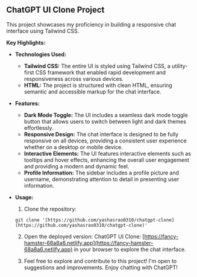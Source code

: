 ## ChatGPT UI Clone Project

This project showcases my proficiency in building a responsive chat interface using Tailwind CSS.

**Key Highlights:**

* **Technologies Used:**
    * **Tailwind CSS:** The entire UI is styled using Tailwind CSS, a utility-first CSS framework that enabled rapid development and responsiveness across various devices.
    * **HTML:** The project is structured with clean HTML, ensuring semantic and accessible markup for the chat interface.
* **Features:**
    * **Dark Mode Toggle:** The UI includes a seamless dark mode toggle button that allows users to switch between light and dark themes effortlessly.
    * **Responsive Design:** The chat interface is designed to be fully responsive on all devices, providing a consistent user experience whether on a desktop or mobile device.
    * **Interactive Elements:** The UI features interactive elements such as tooltips and hover effects, enhancing the overall user engagement and providing a modern and dynamic feel.
    * **Profile Information:** The sidebar includes a profile picture and username, demonstrating attention to detail in presenting user information.
* **Usage:**
    1. Clone the repository:

    ```
    git clone '[https://github.com/yashasrao0310/chatgpt-clone](https://github.com/yashasrao0310/chatgpt-clone)'
    ```

    2. Open the deployed version: ChatGPT UI Clone: [https://fancy-hamster-68a8a6.netlify.app](https://fancy-hamster-68a8a6.netlify.app) in your browser to explore the chat interface.

    3. Feel free to explore and contribute to this project! I'm open to suggestions and improvements. Enjoy chatting with ChatGPT!

